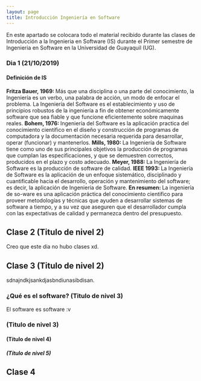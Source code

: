 ```yaml
---
layout: page
title: Introducción Ingeniería en Software
---
```


En este apartado se colocara todo el material recibido durante las clases de Introducción a la Ingenieria en Software (IS) durante el Primer semestre de Ingenieria en Software en la Universidad de Guayaquil (UG).

### Dia 1 (21/10/2019)

#### Definición de IS
<strong> Fritza Bauer, 1969: </strong>Más que una disciplina o una parte del conocimiento, la Ingeniería es un verbo, una palabra de acción, un modo de enfocar el problema.
La Ingeniería del Software es el establecimiento y uso de principios robustos de la ingeniería a fin de obtener económicamente software que sea fiable y que funcione eficientemente sobre maquinas reales.
<strong> Bohem, 1976: </strong>Ingeniería del Software es la aplicación practica del conocimiento científico en el diseño y construcción de programas de computadora y la documentación necesaria requerida para desarrollar, operar (funcionar) y mantenerlos.
<strong> Mills, 1980: </strong>La Ingeniería de Software tiene como uno de sus principales objetivos la producción de programas que cumplan las especificaciones, y que se demuestren correctos, producidos en el plazo y costo adecuado.
<strong>Meyer, 1988: </strong>La Ingeniería de Software es la producción de software de calidad.
<strong>IEEE 1993: </strong>La Ingeniería de Software es la aplicación de un enfoque sistemático, disciplinado y cuantificable hacia el desarrollo, operación y mantenimiento del software; es decir, la aplicación de Ingeniería de Software.
<strong>En resumen: </strong>La ingeniería de so-ware es una aplicación práctica del conocimiento cientifico para proveer metodologías y técnicas que ayuden a desarrollar sistemas de software a tiempo, y a su vez que aseguren que el desarrollador cumpla con las expectativas de calidad y permanezca dentro del presupuesto.
## Clase 2 (Titulo de nivel 2)
Creo que este dia no hubo clases xd.

## Clase 3 (Titulo de nivel 2)
sdnajndkjsankdjasbndiunasibdisan.

### ¿Qué es el software? (Titulo de nivel 3)
El software es software :v

### (Titulo de nivel 3)

#### (Título de nivel 4)

##### (Título de nivel 5)

## Clase 4


<!--<Ejemplo de como se iria estructurando>-->
